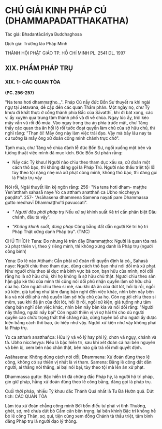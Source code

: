 # CHÚ GIẢI KINH PHÁP CÚ (DHAMMAPADATTHAKATHA)

Tác giả: Bhadantācāriya Buddhaghosa

Dịch giả: Trưởng lão Pháp Minh

THÀNH HỘI PHẬT GIÁO TP. HỒ CHÍ MINH
PL. 2541 DL. 1997

## XIX. PHẨM PHÁP TRỤ

### XIX. 1- CÁC QUAN TÒA

**(PC. 256-257)**

"Na tena hoti dhammaṭṭho...".
Pháp Cú nầy đức Bổn Sư thuyết ra khi ngài ngự tại Jetavana, đề cập đến các quan Thẩm phán.
Một ngày nọ, chư Tỳ khưu đi khất thực ở cổng thành phía Bắc của Sāvatthī, khi đi bát xong, các vị ấy xuyên qua trung tâm thành phố và đi về chùa. Ngay lúc ấy, trời kéo mây vần vũ rồi đổ mưa. Vào ngay trong tòa án phía trước mặt, chư Tăng thấy các quan tòa ăn hối lộ rồi tước đoạt quyền làm chủ của sở hữu chủ, thì nghĩ rằng: "Than ôi! Mấy ông này làm việc trái đạo. Vậy mà bấy lâu nay ta cư tưởng là mấy ông xử đoán công minh chánh trực chớ".

Tạnh mưa, chư Tăng về chùa đảnh lễ đức Bổn Sư, ngồi xuống một bên và tường thuật việc mình đã mục kích. Đức Bổn Sư phán rằng:

- Nầy các Tỳ khưu! Người nào chìu theo tham dục xấu xa, cử đoán một cách thô bạo, thì không đáng gọi là Pháp Trú. Người nào thấu triệt tội lỗi tùy theo tội nặng nhẹ mà xử phạt công minh, không thô bạo, thì đáng gọi là Pháp trụ vậy

Nói rồi, Ngài thuyết lên kệ ngôn rằng: 256- "Na tena hoti dham- maṭṭhe
Yen'atthaṁ sahasā naye
Yo ca atthaṁ anatthañ ca
Ubho niccheyya paṇḍito". 257- "Asāhasena dhammena
Samena nayatī pare
Dhammassa gutto medhavī
Dhammaṭṭho'ti pavuccati".

- _" Người đâu phải pháp trụ_
  Nếu xử sự khinh suất
  Kẻ trí cần phân biệt Đâu chánh, đâu tà vậy".

- _"Không khinh suất, đúng pháp_
  Công bằng đất dẫn người
  Kẻ trí hộ trì Pháp
  Thật xứng danh Pháp trụ". (TMC)

CHÚ THÍCH:
Tena: Do nhưng lẽ trên đây
Dhammaṭṭho: Người là quan tòa mà xử phạt thiên vị, theo ý riêng mình, thì không xứng danh là
Pháp trụ (người công bình)

Yena: Do lẽ nào
Atthaṁ: Cần phải xử đoán rồi quyến định là có.,
Sahasā naye: Người chìu theo tham dục, dùng cách thô bạo như nói dối mà xử phạt. Như người chìu theo ái dục mà binh vực bà con, bạn hữu của mình, nói dối rằng họ là sở hữu chủ, khi họ không là sở hữu chủ thật. Người chìu theo sân hận gặp kẻ thù của mình thì cũng nói dối phủ nhận quyền làm sở hữu chủ của họ. Còn người chìu theo si mê, sau khi đã ăn của đút lót, hối lộ rồi, ngồi xử kiện, giả tuồng như tâm đang bận nghĩ đến việc khác, nhìn bên nầy bên kia và nói dối phủ nhậ quyền làm sở hữu chủ của họ. Còn người chìu theo si mêm, sau khi đã ăn của đút lót, hối lộ rồi, ngồi xử kiện, giả tuồng như tâm đang bận nghĩ đến việc khác, nhìn bên nầy bên kia và nói dối rằng: "Người nầy thắng, người nầy bại" Còn người thiên vị vì sợ hãi thì cho dù người quyền cao chức trọng thất thế chăng nữa, cũng tuyên bố cho người ấy được kiện bằng cách thô bạo, ức hiếp như vậy. Người xử kiện như vậy không phải là Pháp trụ.

Yo ca atthaṁ anatthañca: Hữu lý và vô lý hay phi lý, chơn và ngụy, chánh và tà.
Ubho niccheyya: Nếu là bậc hiền trí, sau khi xét đoán cả hai bên nguyên và bên bị, xem bên nào chân thật, bên nào giả trá rồi mới quyết định.

Asāhasena: Không dùng cách nói dối,
Dhammena: Xử đoán đúng theo lẽ công, không có sự thiên vị nhất là vì tham.
Samena: Bằng lẽ công dắt dẫn người, ai thắng nói thắng, ai bại nói bại, tùy theo tội mà lên án xử phạt.

Dhammassa gutto: Bậc hiền trí đã chứng đắc Pháp hỷ, là người hộ trì pháp, gìn giữ pháp, hằng xử đoán đúng theo lẽ công bằng, đáng gọi là pháp trụ.

Cuối thời pháp, nhiều Tỳ khưu đắc Thánh Quả nhất là Tu Đà Hườn quả.
Dứt tích: CÁC QUAN TÒA

Làm tòa xử đoán chẳng công minh
Bởi bốn điều tư phải vị tình
Thương, ghét, sợ, mê chưa dứt bỏ
Cầm cân bên trọng, lại bên khinh
Bậc trí không hề bỏ lẽ công
Thân, sơ, quí, tiện cũng xem đồng
Chánh tà thấu triệt, tâm bình đẳng
Pháp trụ là người đạo lý thông.
